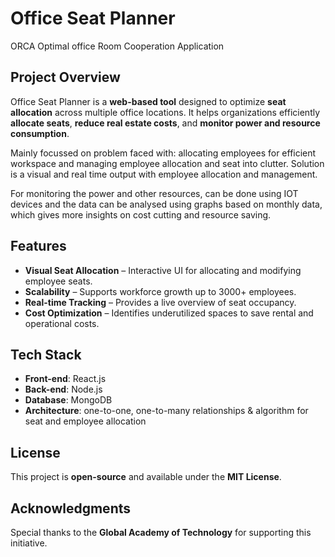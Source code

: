 # Office Seat Planner
ORCA Optimal office Room Cooperation Application
## Project Overview
Office Seat Planner is a **web-based tool** designed to optimize **seat allocation** across multiple office locations. It helps organizations efficiently **allocate seats**, **reduce real estate costs**, and **monitor power and resource consumption**.

Mainly focussed on problem faced with:  allocating employees for efficient workspace and managing employee allocation and seat into clutter. 
Solution is a visual and real time output with employee allocation and management.

For monitoring the power and other resources, can be done using IOT devices and the data can be analysed using graphs based on monthly data, which gives more insights on cost cutting and resource saving.
## Features
- **Visual Seat Allocation** – Interactive UI for allocating and modifying employee seats.
- **Scalability** – Supports workforce growth up to 3000+ employees.
- **Real-time Tracking** – Provides a live overview of seat occupancy.
- **Cost Optimization** – Identifies underutilized spaces to save rental and operational costs.

## Tech Stack
- **Front-end**: React.js
- **Back-end**: Node.js
- **Database**: MongoDB
- **Architecture**: one-to-one, one-to-many relationships & algorithm for seat and employee allocation 

## License
This project is **open-source** and available under the **MIT License**.

## Acknowledgments
Special thanks to the **Global Academy of Technology** for supporting this initiative.


